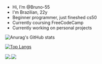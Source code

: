 - Hi, I’m @Bruno-55
- I'm Brazilian, 22y 
- Beginner programmer, just fineshed cs50
- Currently coursing FreeCodeCamp
- Currently working on personal projects

![Anurag's GitHub stats](https://github-readme-stats.vercel.app/api?username=Bruno-55&show_icons=true&theme=dracula)

[![Top Langs](https://github-readme-stats.vercel.app/api/top-langs/?username=Bruno-55&layout=compact)](https://github.com/anuraghazra/github-readme-stats)

<a href="https://github.com/anuraghazra/github-readme-stats">
  <img align="center" src="https://github-readme-stats.vercel.app/api/pin/?username=Bruno-55&repo=github-readme-stats" />
</a>
<a href="https://github.com/anuraghazra/convoychat">
  <img align="center" src="https://github-readme-stats.vercel.app/api/pin/?username=Bruno-55&repo=convoychat" />
</a>
